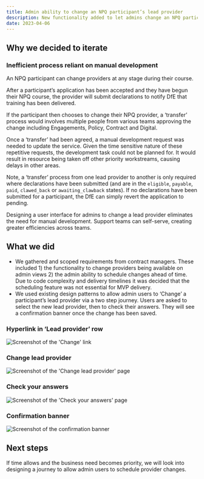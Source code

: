 ```yaml
---
title: Admin ability to change an NPQ participant’s lead provider
description: New functionality added to let admins change an NPQ participant’s lead provider. Deployed in March 2023
date: 2023-04-06
---
```


## Why we decided to iterate

### Inefficient process reliant on manual development 

An NPQ participant can change providers at any stage during their course.  

After a participant’s application has been accepted and they have begun their NPQ course, the provider will submit declarations to notify DfE that training has been delivered. 

If the participant then chooses to change their NPQ provider, a ‘transfer’ process would involves multiple people from various teams approving the change including Engagements, Policy, Contract and Digital. 

Once a ‘transfer’ had been agreed, a manual development request was needed to update the service. Given the time sensitive nature of these repetitive requests, the development task could not be planned for. It would result in resource being taken off other priority workstreams, causing delays in other areas.

Note, a ‘transfer’ process from one lead provider to another is only required where declarations have been submitted (and are in the `eligible`, `payable`, `paid`, `clawed_back` or `awaiting_clawback` states). If no declarations have been submitted for a participant, the DfE can simply revert the application to pending.

Designing a user interface for admins to change a lead provider eliminates the need for manual development. Support teams can self-serve, creating greater efficiencies across teams. 

## What we did 

* We gathered and scoped requirements from contract managers. These included 1) the functionality to change providers being available on admin views 2) the admin ability to schedule changes ahead of time. Due to code complexity and delivery timelines it was decided that the scheduling feature was not essential for MVP delivery.
* We used existing design patterns to allow admin users to ‘Change’ a participant’s lead provider via a two step journey. Users are asked to select the new lead provider, then to check their answers. They will see a confirmation banner once the change has been saved.

### Hyperlink in ‘Lead provider’ row 

![Screenshot of the 'Change' link](/support-for-cpd/2023-04-06-change-npq-lead-provider/01-change-hyperlink.png)

### Change lead provider 

![Screenshot of the 'Change lead provider' page](/support-for-cpd/2023-04-06-change-npq-lead-provider/02-change-lead-provider.png)

### Check your answers

![Screenshot of the 'Check your answers' page](/support-for-cpd/2023-04-06-change-npq-lead-provider/03-check-your-answers.png)

### Confirmation banner 

![Screenshot of the confirmation banner](/support-for-cpd/2023-04-06-change-npq-lead-provider/04-confirmation-banner.png)

## Next steps 

If time allows and the business need becomes priority, we will look into designing a journey to allow admin users to schedule provider changes.